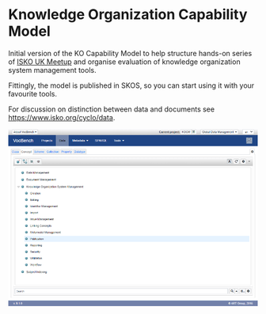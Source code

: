 # Knowledge Organization Capability Model

Initial version of the KO Capability Model to help structure hands-on series of [ISKO UK Meetup](https://www.meetup.com/Knowledge-Organisation-London/) and organise evaluation of knowledge organization system management tools.

Fittingly, the model is published in SKOS, so you can start using it with your favourite tools.

For discussion on distinction between data and documents see https://www.isko.org/cyclo/data.

![KOCM in Vocbench](kocm-vocbench.png "KOCM in VocBench")